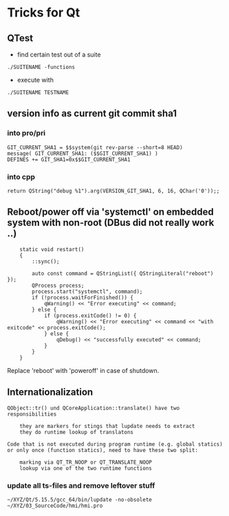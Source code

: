 # Tricks for Qt

## QTest

* find certain test out of a suite
```
./SUITENAME -functions
```
* execute with
```
./SUITENAME TESTNAME
```

## version info as current git commit sha1

### into pro/pri
```
GIT_CURRENT_SHA1 = $$system(git rev-parse --short=8 HEAD)
message( GIT_CURRENT_SHA1: ($$GIT_CURRENT_SHA1) )
DEFINES += GIT_SHA1=0x$$GIT_CURRENT_SHA1
```

### into cpp
```return QString("debug %1").arg(VERSION_GIT_SHA1, 6, 16, QChar('0'));;```

## Reboot/power off via 'systemctl' on embedded system with non-root (DBus did not really work ..)
```
    static void restart()
    {
        ::sync();

        auto const command = QStringList({ QStringLiteral("reboot") });
        QProcess process;
        process.start("systemctl", command);
        if (!process.waitForFinished()) {
            qWarning() << "Error executing" << command;
        } else {
            if (process.exitCode() != 0) {
                qWarning() << "Error executing" << command << "with exitcode" << process.exitCode();
            } else {
                qDebug() << "successfully executed" << command;
            }
        }
    }
```
Replace 'reboot' with 'poweroff' in case of shutdown.

## Internationalization
```
QObject::tr() und QCoreApplication::translate() have two responsibilities

    they are markers for stings that lupdate needs to extract
    they do runtime lookup of translatons

Code that is not executed during program runtime (e.g. global statics) or only once (function statics), need to have these two split:

    marking via QT_TR_NOOP or QT_TRANSLATE_NOOP
    lookup via one of the two runtime functions
```

### update all ts-files and remove leftover stuff
`~/XYZ/Qt/5.15.5/gcc_64/bin/lupdate -no-obsolete ~/XYZ/03_SourceCode/hmi/hmi.pro`

